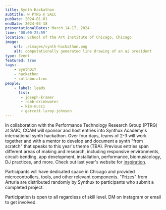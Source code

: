 ```yaml
---
title: Synth Hackathon
subtitle: w PTRG @ SAIC
pubDate: 2024-01-01
endDate: 2024-03-18
presentationalDates: March 14-17, 2024
time: '00:00-23:59'
location: School of the Art Institute of Chicago, Chicago
image:
    url: ./images/synth-hackathon.png
    alt: computationally generated line drawing of an ai president
type: Event
featured: true
tags:
    - SynthDIY
    - hackathon
    - collaboration
people:
    - label: leads
      list: 
       - joseph-kramer
       - robb-drinkwater
       - kim-nucci
       - garrett-laroy-johnson 
---
```


In collaboration with the Performance Technology Research Group (PTRG) at SAIC, CCAM will sponsor and host entries into Synthux Academy's international synth hackathon. Over four days, teams of 2-3 will work together and with a mentor to develop and document a synth "from scratch" that speaks to this year's theme (TBA). Previous entries span different areas of making and research, including responsive environments, circuit-bending, app development, installation, performance, biomusicology, DJ practices, and more. Check out last year's website for [inspiration](https://www.synthux.academy/events/hackathon-2023).

Participants will have dedicated space in Chicago and provided microcontrollers, tools, and other relevant components. "Prizes" from Arturia are distributed randomly by Synthux to participants who submit a completed project.

Participation is open to all regardless of skill level. DM on instagram or email to get involved.

